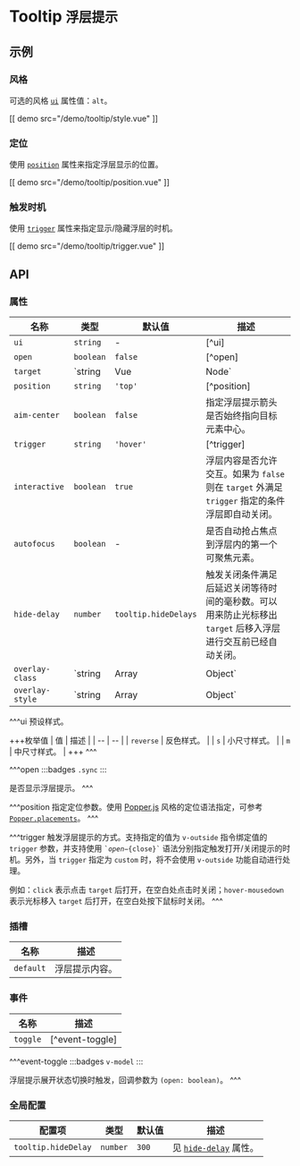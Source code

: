 # Tooltip <small>浮层提示</small>

## 示例

### 风格

可选的风格 [`ui`](#props-ui) 属性值：`alt`。

[[ demo src="/demo/tooltip/style.vue" ]]

### 定位

使用 [`position`](#props-position) 属性来指定浮层显示的位置。

[[ demo src="/demo/tooltip/position.vue" ]]

### 触发时机

使用 [`trigger`](#props-trigger) 属性来指定显示/隐藏浮层的时机。

[[ demo src="/demo/tooltip/trigger.vue" ]]

## API

### 属性

| 名称 | 类型 | 默认值 | 描述 |
| -- | -- | -- | -- |
| ``ui`` | `string` | - | [^ui] |
| ``open`` | `boolean` | `false` | [^open] |
| ``target`` | `string | Vue | Node` | - | 参考 [`Overlay`](./overlay) 组件的 [`target`](./overlay#props-target) 属性。 |
| ``position`` | `string` | `'top'` | [^position] |
| ``aim-center`` | `boolean` | `false` | 指定浮层提示箭头是否始终指向目标元素中心。 |
| ``trigger`` | `string` | `'hover'` | [^trigger] |
| ``interactive`` | `boolean` | `true` | 浮层内容是否允许交互。如果为 `false` 则在 `target` 外满足 `trigger` 指定的条件浮层即自动关闭。 |
| ``autofocus`` | `boolean` | - | 是否自动抢占焦点到浮层内的第一个可聚焦元素。 |
| ``hide-delay`` | `number` | `tooltip.hideDelays` | 触发关闭条件满足后延迟关闭等待时间的毫秒数。可以用来防止光标移出 `target` 后移入浮层进行交互前已经自动关闭。 |
| ``overlay-class`` | `string | Array | Object` | - | 参考 [`Overlay`](./overlay) 组件的 [`overlay-class`](./overlay#props-overlay-class) 属性。 |
| ``overlay-style`` | `string | Array | Object` | - | 参考 [`Overlay`](./overlay) 组件的 [`overlay-style`](./overlay#props-overlay-style) 属性。 |

^^^ui
预设样式。

+++枚举值
| 值 | 描述 |
| -- | -- |
| `reverse` | 反色样式。 |
| `s` | 小尺寸样式。 |
| `m` | 中尺寸样式。 |
+++
^^^

^^^open
:::badges
`.sync`
:::

是否显示浮层提示。
^^^

^^^position
指定定位参数。使用 [Popper.js](https://popper.js.org/) 风格的定位语法指定，可参考 [`Popper.placements`](https://popper.js.org/popper-documentation.html#Popper.placements)。
^^^

^^^trigger
触发浮层提示的方式。支持指定的值为 `v-outside` 指令绑定值的 `trigger` 参数，并支持使用 <code>&#0096;${open}-${close}&#0096;</code> 语法分别指定触发打开/关闭提示的时机。另外，当 `trigger` 指定为 `custom` 时，将不会使用 `v-outside` 功能自动进行处理。

例如：`click` 表示点击 `target` 后打开，在空白处点击时关闭；`hover-mousedown` 表示光标移入 `target` 后打开，在空白处按下鼠标时关闭。
^^^

### 插槽

| 名称 | 描述 |
| -- | -- |
| ``default`` | 浮层提示内容。 |

### 事件

| 名称 | 描述 |
| -- | -- |
| ``toggle`` | [^event-toggle] |

^^^event-toggle
:::badges
`v-model`
:::

浮层提示展开状态切换时触发，回调参数为 `(open: boolean)`。
^^^

### 全局配置

| 配置项 | 类型 | 默认值 | 描述 |
| -- | -- | -- | -- |
| ``tooltip.hideDelay`` | `number` | `300` | 见 [`hide-delay`](#props-hide-delay) 属性。 |
